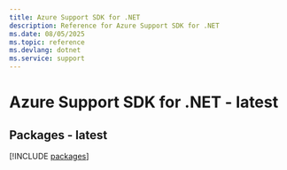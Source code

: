 ```yaml
---
title: Azure Support SDK for .NET
description: Reference for Azure Support SDK for .NET
ms.date: 08/05/2025
ms.topic: reference
ms.devlang: dotnet
ms.service: support
---
```

# Azure Support SDK for .NET - latest
## Packages - latest
[!INCLUDE [packages](support-index.md)]